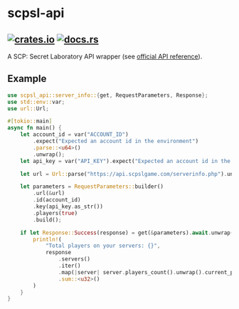 # scpsl-api
[![crates.io](https://img.shields.io/crates/v/scpsl-api.svg)](https://crates.io/crates/scpsl-api) [![docs.rs](https://docs.rs/scpsl-api/badge.svg)](https://docs.rs/scpsl-api)
---
A SCP: Secret Laboratory API wrapper (see [official API reference](https://api.scpslgame.com)).
## Example
```rust
use scpsl_api::server_info::{get, RequestParameters, Response};
use std::env::var;
use url::Url;

#[tokio::main]
async fn main() {
    let account_id = var("ACCOUNT_ID")
        .expect("Expected an account id in the environment")
        .parse::<u64>()
        .unwrap();
    let api_key = var("API_KEY").expect("Expected an account id in the environment");

    let url = Url::parse("https://api.scpslgame.com/serverinfo.php").unwrap();

    let parameters = RequestParameters::builder()
        .url(&url)
        .id(account_id)
        .key(api_key.as_str())
        .players(true)
        .build();

    if let Response::Success(response) = get(&parameters).await.unwrap() {
        println!(
            "Total players on your servers: {}",
            response
                .servers()
                .iter()
                .map(|server| server.players_count().unwrap().current_players())
                .sum::<u32>()
        )
    }
}
```